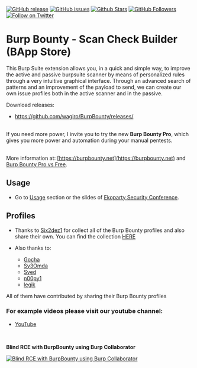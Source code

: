
[![GitHub release](https://img.shields.io/github/release/wagiro/BurpBounty.svg)](https://github.com/wagiro/BurpBounty/releases) 
[![GitHub issues](https://img.shields.io/github/issues/wagiro/BurpBounty.svg)](https://github.com/wagiro/BurpBounty/issues) 
[![Github Stars](https://img.shields.io/github/stars/wagiro/BurpBounty.svg?style=social&label=Stars)](https://github.com/wagiro/BurpBounty/) 
[![GitHub Followers](https://img.shields.io/github/followers/wagiro.svg?style=social&label=Follow)](https://github.com/wagiro/BurpBounty/)
[![Follow on Twitter](https://img.shields.io/twitter/follow/bountyburp.svg?style=social&label=Follow)](https://twitter.com/intent/follow?screen_name=burpbounty)


# Burp Bounty - Scan Check Builder (BApp Store)

This Burp Suite extension allows you, in a quick and simple way, to improve the active and passive burpsuite scanner by means of personalized rules through a very intuitive graphical interface. Through an advanced search of patterns and an improvement of the payload to send, we can create our own issue profiles both in the active scanner and in the passive.<br/>

Download releases:

* https://github.com/wagiro/BurpBounty/releases/



<br/>If you need more power, I invite you to try the new <b>Burp Bounty Pro</b>, which gives you more power and automation during your manual pentests.

<br/>More information at: [https://burpbounty.net](https://burpbounty.net) and [Burp Bounty Pro vs Free](https://burpbounty.net/burp-bounty-pro-vs-free/). 


## Usage

* Go to [Usage](https://github.com/wagiro/BurpBounty/wiki/usage) section or the slides of [Ekoparty Security Conference](https://burpbounty.net/burp-bounty-ekoparty-2020/).

## Profiles

* Thanks to [Six2dez1](https://twitter.com/Six2dez1) for collect all of the Burp Bounty profiles and also share their own. You can find the collection [HERE](https://github.com/wagiro/BurpBounty/tree/master/profiles/)

* Also thanks to: 

	- [Gocha](https://twitter.com/GochaOqradze)
	- [Sy3Omda](https://twitter.com/Sy3Omda) 
	- [Syed](https://twitter.com/syed__umar) 
	- [n00py1](https://twitter.com/n00py1)
	- [legik](https://github.com/legik)

All of them have contributed by sharing their Burp Bounty profiles


### For example videos please visit our youtube channel:

* [YouTube](https://www.youtube.com/channel/UCSq4R2o9_nGIMHWZ4H98GkQ/videos)


<br/>

**Blind RCE with BurpBounty using Burp Collaborator<br/>**

[![Blind RCE with BurpBounty using Burp Collaborator](https://img.youtube.com/vi/kcyUueb56aM/0.jpg)](https://www.youtube.com/watch?v=kcyUueb56aM)


<br/>
